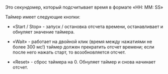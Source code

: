 Это секундомер, который подсчитывает время в формате «HH: MM: SS»

Таймер имеет следующие кнопки:

* «Start / Stop» - запуск / остановка отсчета времени, останавливает и обнуляет значение таймера.

* «Wait» - работает на двойной клик (время между нажатиями не более 300 мс!) таймер должен прекратить отсчет времени; если после него нажать старт, то возобновляется отсчет.

* «Reset» - сброс таймера на 0.  Обнуляет таймер и снова начинает отсчет.